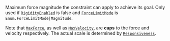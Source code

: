 Maximum force magnitude the constraint can apply to achieve its goal. Only
used if [`RigidityEnabled`](https://create.roblox.com/docs/reference/engine/classes/AlignPosition#RigidityEnabled) is false and
[`ForceLimitMode`](https://create.roblox.com/docs/reference/engine/classes/AlignPosition#ForceLimitMode) is
`Enum.ForceLimitMode|Magnitude`.

Note that [`MaxForce`](https://create.roblox.com/docs/reference/engine/classes/AlignPosition#MaxForce), as well as
[`MaxVelocity`](https://create.roblox.com/docs/reference/engine/classes/AlignPosition#MaxVelocity), are **caps** to the force
and velocity respectively. The actual scale is determined by
[`Responsiveness`](https://create.roblox.com/docs/reference/engine/classes/AlignPosition#Responsiveness).